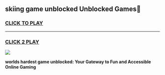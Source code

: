 
## skiing game unblocked Unblocked Games👋
<h3>
<a href="https://premium.freeplayer.one?title=skiing_game_unblocked&ref=16F">CLICK TO PLAY</a></h3>
<hr>

<h3>
<a href="https://premium.freeplayer.one?title=skiing_game_unblocked&ref=16F">CLICK 2 PLAY</a>
  
</h3>

<a href="https://premium.freeplayer.one?title=skiing_game_unblocked&ref=16F/"><img src="https://clearcache.store/games.png"></a>


**worlds hardest game unblocked: Your Gateway to Fun and Accessible Online Gaming**
